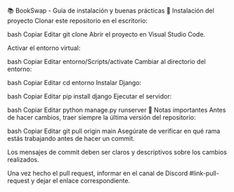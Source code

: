 📚 BookSwap - Guía de instalación y buenas prácticas
🚀 Instalación del proyecto
Clonar este repositorio en el escritorio:

bash
Copiar
Editar
git clone <URL-del-repositorio>
Abrir el proyecto en Visual Studio Code.

Activar el entorno virtual:

bash
Copiar
Editar
entorno/Scripts/activate
Cambiar al directorio del entorno:

bash
Copiar
Editar
cd entorno
Instalar Django:

bash
Copiar
Editar
pip install django
Ejecutar el servidor:

bash
Copiar
Editar
python manage.py runserver
📝 Notas importantes
Antes de hacer cambios, traer siempre la última versión del repositorio:

bash
Copiar
Editar
git pull origin main
Asegúrate de verificar en qué rama estás trabajando antes de hacer un commit.

Los mensajes de commit deben ser claros y descriptivos sobre los cambios realizados.

Una vez hecho el pull request, informar en el canal de Discord #link-pull-request y dejar el enlace correspondiente.
